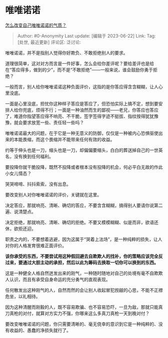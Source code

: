 # 唯唯诺诺
[怎么改变自己唯唯诺诺的气质？](https://www.zhihu.com/question/435601508/answer/3084524274)

> Author: #0-Anonymity
> Last update: [编辑于 2023-06-22]
> Link:
> Tag: [处世, 最近更新]
> 评论区:
> 泛讨论:

唯唯诺诺，并不是指别人觉得你好欺负、不敢拒绝别人的要求。

道理很简单，这对对方而言是一件好事，怎么会给你差评呢？要给差评也是给在“答应得多，做到的少”，而不是“不敢拒绝”——一般来说，谁会鼓励你勇于拒绝？

一般而言，别人给你唯唯诺诺这种负面评价，这指的是你答应得含含糊糊，让人心里没底。

一面是心里没底，担忧你这种样子答应是答应了，但恐怕实际上搞不定，想到要安排人给你兜底，烦得不行；一面是一种油然而生的鄙视——老兄，你答应也答应了，难道你指望答应得不响亮、不干脆，签字签得字迹不挺拔、指纹按得犹犹豫豫，就会要求放宽一些、责任轻一些吗？

唯唯诺诺最大的问题，在于它是一种无意义的防御，仅仅是一种被内心恐惧驱使出来的本能畏缩，而这个畏缩并不能带来任何有效的收益。

约等于伸头也是一刀，缩头也是一刀，却偏偏要缩头，白白的葬送掉自己的一世英名，没有换到任何福利。

要投降你就干脆投降，既然不投降或者根本没有投降的机会，何必平白无故的作此小女儿情态？

哭哭啼啼、抖抖索索，没有出息。

要改变别人对你唯唯诺诺的评价，关键就在这里。

决定答应，那就响亮、清晰、确切的答应，不要含含糊糊，搞得别人要请你说第二遍、说清楚点。

决定拒绝，那就响亮、清晰、确切的拒绝。不要又模模糊糊、似是而非，欲语还休，欲拒还迎。

职责之内的，不要想着逃避，因为这属于“哭着上法场”，是一种纯粹的损失，让人对你的人格发育很难正面评价。

**该你承受的东西，不要尝试用这种假回避去自欺欺人的找补，你的策略应该完全反过来，要通过大胆主动的承担，然后以此为筹码去换取一切你可以换到的东西。**

这是一种健全人格自然迸发出来的刚气，一种随时随地对自己的处境有毫不自欺欺人认识，而且有承受自身命运的充分勇气的直观表现。

任何散发出这种刚气的人，自然而然的会让别人收起冒犯觊觎的心思，不能不正襟危坐，以礼相待。

因为这种清醒而刚毅的人，既不容易欺骗、也不容易恐吓，一旦为敌，那就只能真刀真枪的对付，就算对方实力不强，你哪来这么多真刀真枪一天到晚对付？

要改变唯唯诺诺的问题，你只需要清晰的、毫无侥幸的意识到它是一种纯粹的、没有收益的、愚蠢的净损失就行了。